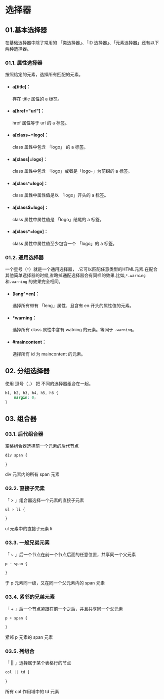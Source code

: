 # 选择器

## 01.基本选择器
在基础选择器中除了常用的 「类选择器」、「ID 选择器」、「元素选择器」还有以下两种选择器。

### 01.1. 属性选择器
按照给定的元素，选择所有匹配的元素。

- #### a[title]：
  存在 title 属性的 a 标签。

- #### a[href="url"]：
  href 属性等于 url 的 a 标签。

- #### a[class~=logo]：
  class 属性中包含 「logo」 的 a 标签。

- #### a[class|=logo]：
  class 属性中包含 「logo」或者是「logo-」为前缀的 a 标签。

- #### a[class^=logo]：
  class 属性中属性值是以 「logo」开头的 a 标签。

- #### a[class$=logo]：
  class 属性中属性值是 「logo」结尾的 a 标签。

- #### a[class*=logo]：
  class 属性中属性值至少包含一个 「logo」的 a 标签。

### 01.2. 通用选择器
一个星号（`*`）就是一个通用选择器， .它可以匹配任意类型的HTML元素.在配合其他简单选择器的时候,省略掉通配选择器会有同样的效果.比如,`*.warning` 和`.warning` 的效果完全相同。

- #### [lang^=en]：
  选择所有带有 「leng」属性，且含有 en 开头的属性值的元素。

- #### *warning：
  选择所有 class 属性中含有 watning 的元素。等同于 `.warning`。

- #### #maincontent：
  选择所有 id 为 maincontent 的元素。

## 02. 分组选择器
使用 逗号（`,`） 把 不同的选择器组合在一起。

```css
h1, h2, h3, h4, h5, h6 {
    margin: 0;
}
```

## 03. 组合器
### 03.1. 后代组合器
空格组合器选择前一个元素的后代节点

```css
div span {
    
}
```

div 元素内的所有 span 元素

### 03.2. 直接子元素
「 > 」组合器选择一个元素的直接子元素

```css
ul > li {
    
}
```

ul 元素中的直接子元素 li

### 03.3. 一般兄弟元素
「 ~ 」后一个节点在前一个节点后面的任意位置，共享同一个父元素

```css
p ~ span {
    
}
```

于 p 元素同一级，又在同一个父元素内的 span 元素

### 03.4. 紧邻的兄弟元素
「 + 」后一个节点紧跟在前一个之后，并且共享同一个父元素

```css
p + span {
    
}
```

紧邻 p 元素的 span 元素

### 03.5. 列组合

「 || 」选择属于某个表格行的节点

```css
col || td {
    
}
```

所有 col 作用域中的 td 元素

